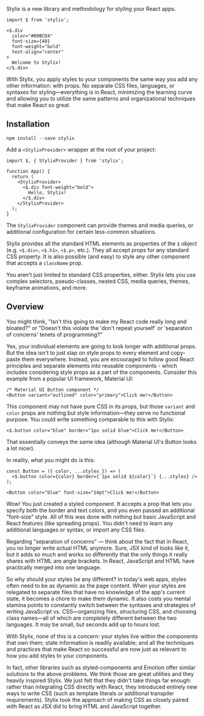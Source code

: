 Stylix is a new library and methodology for styling your React apps.

```tsx-render
import $ from 'stylix';

<$.div
  color="#00BCD4"
  font-size={40}
  font-weight="bold"
  text-align="center"
>
  Welcome to Stylix!
</$.div>
```

With Stylix, you apply styles to your components the same way you add any other information: with props. No separate CSS files, languages, or syntaxes for styling—everything is in React, minimizing the learning curve and allowing you to utilize the same patterns and organizational techniques that make React so great.


## Installation

```
npm install --save stylix
```

Add a `<StylixProvider>` wrapper at the root of your project:

```tsx
import $, { StylixProvider } from 'stylix';

function App() {
  return (
    <StylixProvider>
      <$.div font-weight="bold">
        Hello, Stylix!
      </$.div>
    </StylixProvider>
  );
}
```

The `StylixProvider` component can provide themes and media queries, or additional configuration for certain less-common situations.

Stylix provides all the standard HTML elements as properties of the `$` object (e.g. `<$.div>`, `<$.h1>`, `<$.p>`, etc.). They all accept props for any standard CSS property. It is also possible (and easy) to style any other component that accepts a `className` prop.

You aren't just limited to standard CSS properties, either. Stylix lets you use complex selectors, pseudo-classes, nested CSS, media queries, themes, keyframe animations, and more.

## Overview

You might think, "Isn't this going to make my React code really long and bloated?" or "Doesn't this violate the 'don't repeat yourself' or 'separation of concerns' tenets of programming?"

Yes, your individual elements are going to look longer with additional props. But the idea isn't to just slap on style props to every element and copy-paste them everywhere. Instead, you are encouraged to follow good React principles and separate elements into reusable components - which includes considering style props as a part of the components. Consider this example from a popular UI framework, Material UI:

```tsx
/* Material UI Button component */
<Button variant="outlined" color="primary">Click me!</Button>
```

This component may not have pure CSS in its props, but those `variant` and `color` props are nothing but style information—they serve no functional purpose. You could write something comparable to this with Stylix:

```tsx
<$.button color="blue" border="1px solid blue">Click me!</Button>
```

That essentially conveys the same idea (although Material UI's Button looks a lot nicer).

In reality, what you might do is this:

```tsx
const Button = ({ color, ...styles }) => (
  <$.button color={color} border={`1px solid ${color}`} {...styles} />
);

<Button color="blue" font-size="14pt">Click me!</Button>
```

Wow! You just created a styled component. It accepts a prop that lets you specify both the border and text colors, and you even passed an additional "font-size" style. All of this was done with nothing but basic JavaScript and React features (like spreading props). You didn't need to learn any additional languages or syntax, or import any CSS files.

Regarding "separation of concerns" — think about the fact that in React, you no longer write actual HTML anymore. Sure, JSX kind of looks like it, but it adds so much and works so differently that the only things it really shares with HTML are angle brackets. In React, JavaScript and HTML have practically merged into one language.

So why should your styles be any different? In today's web apps, styles often need to be as dynamic as the page content. When your styles are relegated to separate files that have no knowledge of the app's current state, it becomes a chore to make them dynamic. It also costs you mental stamina points to constantly switch between the syntaxes and strategies of writing JavaScript vs. CSS—organizing files, structuring CSS, and choosing class names—all of which are completely different between the two languages. It may be small, but seconds add up to hours lost.

With Stylix, none of this is a concern: your styles live within the components that own them; state information is readily available; and all the techniques and practices that make React so successful are now just as relevant to how you add styles to your components.

In fact, other libraries such as styled-components and Emotion offer similar solutions to the above problems. We think those are great utilities and they heavily inspired Stylix. We just felt that they didn't take things far enough: rather than integrating CSS directly with React, they introduced entirely new ways to write CSS (such as template literals or additional transpiler requirements). Stylix took the approach of making CSS as closely paired with React as JSX did to bring HTML and JavaScript together.
